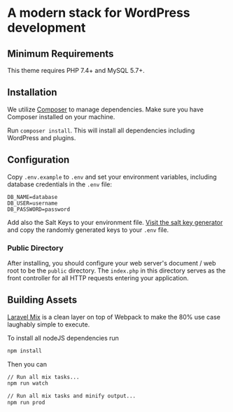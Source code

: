 # A modern stack for WordPress development

## Minimum Requirements
This theme requires PHP 7.4+ and MySQL 5.7+.

## Installation

We utilize [Composer](https://getcomposer.org/) to manage dependencies. Make sure you have Composer installed on your machine.

Run `composer install`. This will install all dependencies including WordPress and plugins.

## Configuration

Copy `.env.example` to `.env` and set your environment variables, including database credentials in the `.env` file:

```
DB_NAME=database
DB_USER=username
DB_PASSWORD=password
```

Add also the Salt Keys to your environment file. [Visit the salt key generator](https://wordplate.github.io/salt) and copy the randomly generated keys to your `.env` file.

### Public Directory

After installing, you should configure your web server's document / web root to be the `public` directory. The `index.php` in this directory serves as the front controller for all HTTP requests entering your application.

## Building Assets

[Laravel Mix](https://github.com/JeffreyWay/laravel-mix/tree/master/docs#readme) is a clean layer on top of Webpack to make the 80% use case laughably simple to execute.

To install all nodeJS dependencies run

```sh
npm install
```

Then you can

```sh
// Run all mix tasks...
npm run watch

// Run all mix tasks and minify output...
npm run prod
```
